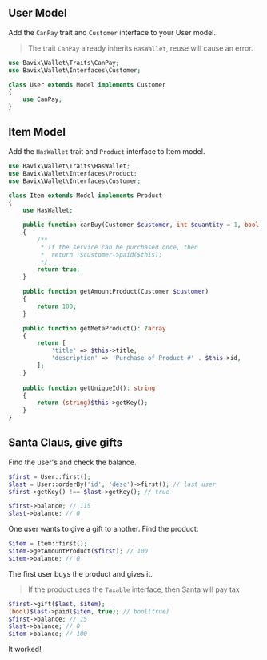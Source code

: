 ## User Model

Add the `CanPay` trait and `Customer` interface to your User model.

> The trait `CanPay` already inherits `HasWallet`, reuse will cause an error.

```php
use Bavix\Wallet\Traits\CanPay;
use Bavix\Wallet\Interfaces\Customer;

class User extends Model implements Customer
{
    use CanPay;
}
```

## Item Model

Add the `HasWallet` trait and `Product` interface to Item model.

```php
use Bavix\Wallet\Traits\HasWallet;
use Bavix\Wallet\Interfaces\Product;
use Bavix\Wallet\Interfaces\Customer;

class Item extends Model implements Product
{
    use HasWallet;

    public function canBuy(Customer $customer, int $quantity = 1, bool $force = false): bool
    {
        /**
         * If the service can be purchased once, then
         *  return !$customer->paid($this);
         */
        return true; 
    }

    public function getAmountProduct(Customer $customer)
    {
        return 100;
    }

    public function getMetaProduct(): ?array
    {
        return [
            'title' => $this->title, 
            'description' => 'Purchase of Product #' . $this->id,
        ];
    }
    
    public function getUniqueId(): string
    {
        return (string)$this->getKey();
    }
}
```

## Santa Claus, give gifts

Find the user's and check the balance.

```php
$first = User::first(); 
$last = User::orderBy('id', 'desc')->first(); // last user
$first->getKey() !== $last->getKey(); // true

$first->balance; // 115
$last->balance; // 0
```

One user wants to give a gift to another.
Find the product.

```php
$item = Item::first();
$item->getAmountProduct($first); // 100
$item->balance; // 0
```

The first user buys the product and gives it.

> If the product uses the `Taxable` interface, then Santa will pay tax

```php
$first->gift($last, $item);
(bool)$last->paid($item, true); // bool(true)
$first->balance; // 15
$last->balance; // 0
$item->balance; // 100
```

It worked! 
